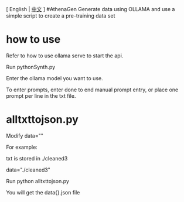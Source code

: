 \[ English | [中文](README-CN.md) \]
#AthenaGen
Generate data using OLLAMA
and use a simple script to create a pre-training data set

# how to use
Refer to how to use ollama serve to start the api.

Run pythonSynth.py

Enter the ollama model you want to use.

To enter prompts, enter done to end manual prompt entry, or place one prompt per line in the txt file.
# alltxttojson.py
Modify data=""

For example:

txt is stored in ./cleaned3

data="./cleaned3"

Run python alltxttojson.py

You will get the data{}.json file
